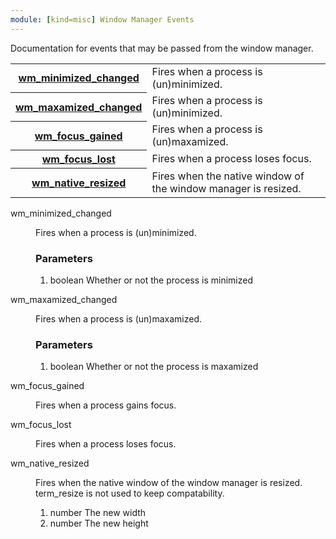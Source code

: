 ```yaml
---
module: [kind=misc] Window Manager Events
---
```


Documentation for events that may be passed from the window manager.

<table class="definition-list">
  <tr>
    <th class="definition-name"><a href="wm_minimized_changed">wm_minimized_changed</a></th>
    <td>Fires when a process is (un)minimized.</td>
  </tr>
  <tr>
    <th class="definition-name"><a href="wm_maxamized_changed">wm_maxamized_changed</a></th>
    <td>Fires when a process is (un)minimized.</td>
  </tr>
  <tr>
    <th class="definition-name"><a href="wm_focus_gained">wm_focus_gained</a></th>
    <td>Fires when a process is (un)maxamized.</td>
  </tr>
  <tr>
    <th class="definition-name"><a href="wm_focus_lost">wm_focus_lost</a></th>
    <td>Fires when a process loses focus.</td>
  </tr>
  <tr>
    <th class="definition-name"><a href="wm_native_resized">wm_native_resized</a></th>
    <td>Fires when the native window of the window manager is resized.</td>
  </tr>
</table>

<dl class="definition">
  <dt>
    <a name="wm_minimized_changed" href="#wm_minimized_changed"> </a>
    <span class="definition-name">wm_minimized_changed</span>
  </dt>
  <dd>
    <p>Fires when a process is (un)minimized.</p>
    <h3>Parameters</h3>
    <ol class="return-list">
      <li> boolean Whether or not the process is minimized</li>
    </ol>
  </dd>

  <dt>
    <a name="wm_maxamized_changed" href="#wm_maxamized_changed"> </a>
    <span class="definition-name">wm_maxamized_changed</span>
  </dt>
  <dd>
    <p>Fires when a process is (un)maxamized.</p>
    <h3>Parameters</h3>
    <ol class="return-list">
      <li> boolean Whether or not the process is maxamized</li>
    </ol>
  </dd>

  <dt>
    <a name="wm_focus_gained" href="#wm_focus_gained"> </a>
    <span class="definition-name">wm_focus_gained</span>
  </dt>
  <dd>
    <p>Fires when a process gains focus.</p>
  </dd>

  <dt>
    <a name="wm_focus_lost" href="#wm_focus_lost"> </a>
    <span class="definition-name">wm_focus_lost</span>
  </dt>
  <dd>
    <p>Fires when a process loses focus.</p>
  </dd>

  <dt>
    <a name="wm_native_resized" href="#wm_native_resized"> </a>
    <span class="definition-name">wm_native_resized</span>
  </dt>
  <dd>
    <p>Fires when the native window of the window manager is resized. term_resize is not used to keep compatability.</p>
    <ol class="return-list">
      <li> number The new width</li>
      <li> number The new height</li>
    </ol>
  </dd>
</dl>

